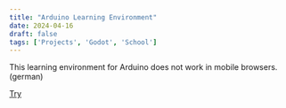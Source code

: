 ```yaml
---
title: "Arduino Learning Environment"
date: 2024-04-16
draft: false
tags: ['Projects', 'Godot', 'School']
---
```



This learning environment for Arduino does not work in mobile browsers. (german)

[Try](https://ph181.github.io/arduino/)
